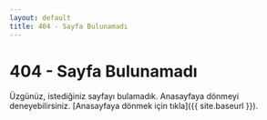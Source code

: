 ```yaml
---
layout: default
title: 404 - Sayfa Bulunamadı
---
```

404 - Sayfa Bulunamadı
====================
Üzgünüz, istediğiniz sayfayı bulamadık. Anasayfaya dönmeyi deneyebilirsiniz. [Anasayfaya dönmek için tıkla]({{ site.baseurl }}).
